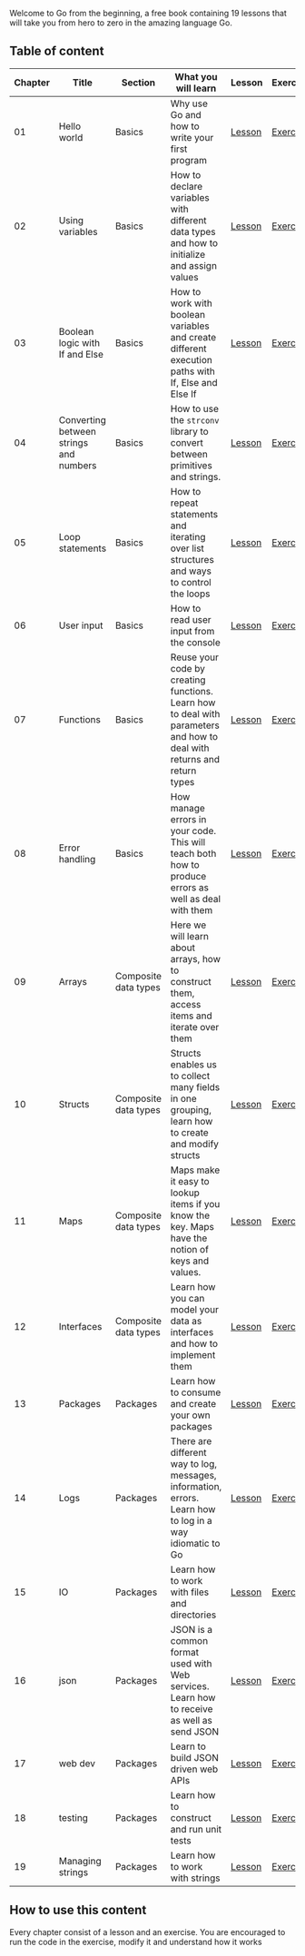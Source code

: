 Welcome to Go from the beginning, a free book containing 19 lessons that will take you from hero to zero in the amazing language Go.

## Table of content

| Chapter | Title | Section | What you will learn |  Lesson  | Exercise  |
|--|--|--|--|--|--|
| 01 | Hello world | Basics | Why use Go and how to write your first program | [Lesson](/01-basics/01-hello/README.md) | [Exercise](/01-basics/01-hello/main.go)
| 02 | Using variables | Basics | How to declare variables with different data types and how to initialize and assign values | [Lesson](/01-basics/01-variables/README.md)  | [Exercise](/01-basics/02-variables/README.md)
| 03 | Boolean logic with If and Else | Basics | How to work with boolean variables and create different execution paths with If, Else and Else If | [Lesson](/01-basics/03-if-and-else/README.md)  | [Exercise](/01-basics/03-if-and-else/README.md) 
| 04 | Converting between strings and numbers | Basics | How to use the `strconv` library to convert between primitives and strings. | [Lesson](/01-basics/04-conversions/README.md)  | [Exercise](/01-basics/04-conversions/README.md)
| 05 | Loop statements | Basics |  How to repeat statements and iterating over list structures and ways to control the loops | [Lesson](/01-basics/05-loops/README.md)  | [Exercise](/01-basics/05-loops/README.md)
| 06 | User input | Basics | How to read user input from the console | [Lesson](/01-basics/06-user-input/README.md)  | [Exercise](/01-basics/06-user-input/README.md)
| 07 | Functions | Basics | Reuse your code by creating functions. Learn how to deal with parameters and how to deal with returns and return types | [Lesson](/01-basics/07-functions/README.md)  | [Exercise](/01-basics/07-functions/README.md)
| 08 | Error handling | Basics | How manage errors in your code. This will teach both how to produce errors as well as deal with them | [Lesson](/01-basics/08-errors/README.md)  | [Exercise](/01-basics/08-errors/README.md)
| 09 | Arrays | Composite data types | Here we will learn about arrays, how to construct them, access items and iterate over them | [Lesson](/02-data-types/01-arrays/README.md)  | [Exercise](/02-data-types/01-arrays/README.md)
| 10 | Structs | Composite data types | Structs enables us to collect many fields in one grouping, learn how to create and modify structs | [Lesson](/02-data-types/02-structs/README.md)  | [Exercise](/02-data-types/02-structs/README.md)
| 11 | Maps | Composite data types | Maps make it easy to lookup items if you know the key. Maps have the notion of keys and values. | [Lesson](/02-data-types/03-maps/README.md)  | [Exercise](/02-data-types/03-maps/README.md)
| 12 | Interfaces | Composite data types | Learn how you can model your data as interfaces and how to implement them | [Lesson](/02-data-types/04-interfaces/README.md)  | [Exercise](/02-data-types/04-interfaces/README.md)
| 13 | Packages | Packages | Learn how to consume and create your own packages | [Lesson](/03-packages/01-packages/README.md)  | [Exercise](/03-packages/01-packages/README.md)
| 14 | Logs | Packages | There are different way to log, messages, information, errors. Learn how to log in a way idiomatic to Go | [Lesson](/03-packages/02-logs/README.md)  | [Exercise](/03-packages/02-logs/README.md)
| 15 | IO | Packages | Learn how to work with files and directories | [Lesson](/03-packages/03-io/README.md)  | [Exercise](/03-packages/03-io/README.md)
| 16 | json | Packages | JSON is a common format used with Web services. Learn how to receive as well as send JSON | [Lesson](/03-packages/04-json/README.md)  | [Exercise](/03-packages/04-json/README.md)
| 17 | web dev | Packages | Learn to build JSON driven web APIs | [Lesson](/03-packages/05-webdev/README.md)  | [Exercise](/03-packages/05-webdev/README.md)
| 18 | testing | Packages | Learn how to construct and run unit tests | [Lesson](/03-packages/06-testing/README.md)  | [Exercise](/03-packages/06-testing/README.md)
| 19 | Managing strings | Packages | Learn how to work with strings | [Lesson](/03-packages/07-strings/README.md)  | [Exercise](/03-packages/07-strings/README.md)

## How to use this content

Every chapter consist of a lesson and an exercise. You are encouraged to run the code in the exercise, modify it and understand how it works